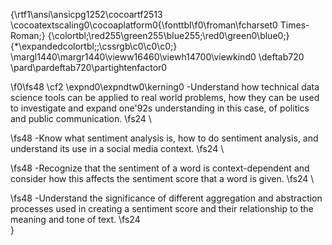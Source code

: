 {\rtf1\ansi\ansicpg1252\cocoartf2513
\cocoatextscaling0\cocoaplatform0{\fonttbl\f0\froman\fcharset0 Times-Roman;}
{\colortbl;\red255\green255\blue255;\red0\green0\blue0;}
{\*\expandedcolortbl;;\cssrgb\c0\c0\c0;}
\margl1440\margr1440\vieww16460\viewh14700\viewkind0
\deftab720
\pard\pardeftab720\partightenfactor0

\f0\fs48 \cf2 \expnd0\expndtw0\kerning0
-Understand how technical data science tools can be applied to real world problems, how they can be used to investigate and expand one\'92s understanding in this case, of politics and public communication.
\fs24 \

\fs48 -Know what sentiment analysis is, how to do sentiment analysis, and understand its use in a social media context.
\fs24 \

\fs48 -Recognize that the sentiment of a word is context-dependent and consider how this affects the sentiment score that a word is given.
\fs24 \

\fs48 -Understand the significance of different aggregation and abstraction processes used in creating a sentiment score and their relationship to the meaning and tone of text. 
\fs24 \
}
